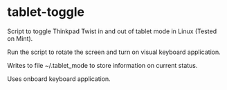 # tablet-toggle
Script to toggle Thinkpad Twist in and out of tablet mode in Linux (Tested on Mint).

Run the script to rotate the screen and turn on visual keyboard application.

Writes to file ~/.tablet_mode to store information on current status.

Uses onboard keyboard application.
